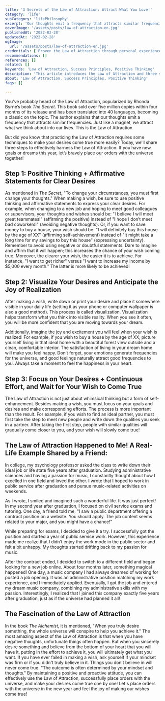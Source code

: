```yaml
---
title: '3 Secrets of the Law of Attraction: Attract What You Love!'
category: 'life'
subCategory: 'lifePhilosophy'
excerpt: 'Our thoughts emit a frequency that attracts similar frequencies. Just like a magnet, we attract what we think about into our lives. This is the Law of Attraction.'
coverImage: '/assets/posts/law-of-attraction-en.jpg'
publishedAt: '2022-02-28'
updatedAt: '2022-02-28'
ogImage:
  url: '/assets/posts/law-of-attraction-en.jpg'
credentials: ['Proven the Law of Attraction through personal experience 5+ times', 'Read 10+ online articles', 'Read 3+ related books']
recommendations: []
references: []
related: []
keywords: 'Law of Attraction, Success Principles, Positive Thinking'
description: 'This article introduces the Law of Attraction and three secrets to harnessing it.'
about: 'Law of Attraction, Success Principles, Positive Thinking'
faqs: []

---
```


You’ve probably heard of the Law of Attraction, popularized by Rhonda Byrne’s book *The Secret*. This book sold over five million copies within four months of its release and has been translated into 40 languages, becoming a classic on the topic. The author explains that our thoughts emit a frequency that attracts similar frequencies. Just like a magnet, we attract what we think about into our lives. This is the Law of Attraction.

But did you know that practicing the Law of Attraction requires some techniques to make your desires come true more easily? Today, we'll share three steps to effectively harness the Law of Attraction. If you have new goals or dreams this year, let’s bravely place our orders with the universe together!

## Step 1: Positive Thinking + Affirmative Statements for Clear Desires

As mentioned in *The Secret*, "To change your circumstances, you must first change your thoughts." When making a wish, be sure to use positive thinking and affirmative statements to express your clear desires. For example, when changing to a new job and hoping to meet good colleagues or supervisors, your thoughts and wishes should be: "I believe I will meet great teammates!" (affirming the positive) instead of "I hope I don’t meet bad coworkers!" (avoiding negative thoughts). Or, if you want to save money to buy a house, your wish should be: "I will definitely buy this house by the age of XX" (affirming self-achievement) instead of "It might take a long time for my savings to buy this house" (expressing uncertainty). Remember to avoid using negative or doubtful statements. Dare to imagine and affirm that it will happen; this increases the chance of your wish coming true. Moreover, the clearer your wish, the easier it is to achieve. For instance, "I want to get richer" versus "I want to increase my income by $5,000 every month." The latter is more likely to be achieved!

## Step 2: Visualize Your Desires and Anticipate the Joy of Realization

After making a wish, write down or print your desire and place it somewhere visible in your daily life (setting it as your phone or computer wallpaper is also a good method). This process is called visualization. Visualization helps transform what you think into visible reality. When you see it often, you will be more confident that you are moving towards your dream.

Additionally, imagine the joy and excitement you will feel when your wish is realized! For example, if you wish to buy a house by the age of XX, picture yourself living in that ideal home with a beautiful forest view outside and a clean, comfortable interior. The satisfaction of living in your dream home will make you feel happy. Don’t forget, your emotions generate frequencies for the universe, and good feelings naturally attract good frequencies to you. Always take a moment to feel the happiness in your heart.

## Step 3: Focus on Your Desires + Continuous Effort, and Wait for Your Wish to Come True

The Law of Attraction is not just about whimsical thinking but a form of self-enhancement. Besides making a wish, you must focus on your goals and desires and make corresponding efforts. The process is more important than the result. For example, if you wish to find an ideal partner, you must first take the step to meet new people and write down the qualities you seek in a partner. After taking the first step, people with similar qualities will gradually come closer to you, and your wish will slowly come true!

## The Law of Attraction Happened to Me! A Real-Life Example Shared by a Friend:

In college, my psychology professor asked the class to write down their ideal job or life state five years after graduation. Studying administrative sciences and having a passion for music, I constantly thought about how I excelled in one field and loved the other. I wrote that I hoped to work in public service after graduation and pursue music-related activities on weekends.

As I wrote, I smiled and imagined such a wonderful life. It was just perfect! In my second year after graduation, I focused on civil service exams and tutoring. One day, a friend told me, "I saw a public department offering a contract position on a website. You should apply. The job content seems related to your major, and you might have a chance!"

While preparing for exams, I decided to give it a try. I successfully got the position and started a year of public service work. However, this experience made me realize that I didn’t enjoy the work mode in the public sector and felt a bit unhappy. My thoughts started drifting back to my passion for music.

After the contract ended, I decided to switch to a different field and began looking for a new job online. About four months later, something magical happened! One day, a music company I had always dreamed of working for posted a job opening. It was an administrative position matching my work experience, and I immediately applied. Eventually, I got the job and entered my dream music company, combining my administrative skills with my passion. Interestingly, I realized that I joined this company exactly five years after graduation, just as if the universe had planned it all!

## The Fascination of the Law of Attraction

In the book *The Alchemist*, it is mentioned, "When you truly desire something, the whole universe will conspire to help you achieve it." The most amazing aspect of the Law of Attraction is that when you have negative thoughts, unfortunate things often happen. But when you sincerely desire something and believe from the bottom of your heart that you will have it, putting in the effort to achieve it, you will ultimately get what you want. If you have ever failed in making a wish, ask yourself if your mindset was firm or if you didn't truly believe in it. Things you don’t believe in will never come true. "The outcome is often determined by your mindset and thoughts." By maintaining a positive and proactive attitude, you can effectively use the Law of Attraction, successfully place orders with the universe, and make your desires come true one by one! Let's place orders with the universe in the new year and feel the joy of making our wishes come true!
